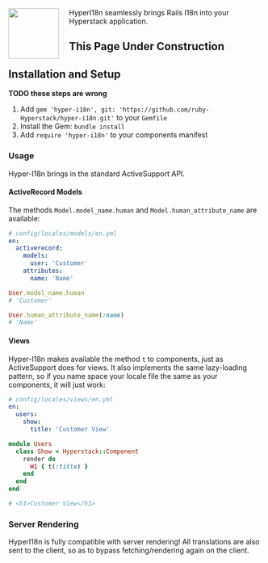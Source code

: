 <img align="left" width="100" height="100" style="margin-right: 20px" src="https://github.com/hyperstack-org/hyperstack/blob/edge/docs/wip.png?raw=true">
HyperI18n seamlessly brings Rails I18n into your Hyperstack application.

## This Page Under Construction

## Installation and Setup

**TODO these steps are wrong**

1. Add `gem 'hyper-i18n', git: 'https://github.com/ruby-Hyperstack/hyper-i18n.git'` to your `Gemfile`
2. Install the Gem: `bundle install`
3. Add `require 'hyper-i18n'` to your components manifest

### Usage

Hyper-I18n brings in the standard ActiveSupport API.

#### ActiveRecord Models

The methods `Model.model_name.human` and `Model.human_attribute_name` are available:

```yaml
# config/locales/models/en.yml
en:
  activerecord:
    models:
      user: 'Customer'
    attributes:
      name: 'Name'
```

```ruby
User.model_name.human
# 'Customer'

User.human_attribute_name(:name)
# 'Name'
```

#### Views

Hyper-I18n makes available the method `t` to components, just as ActiveSupport does for views. It also implements the same lazy-loading pattern, so if you name space your locale file the same as your components, it will just work:

```yaml
# config/locales/views/en.yml
en:
  users:
    show:
      title: 'Customer View'
```

```ruby
module Users
  class Show < Hyperstack::Component
    render do
      H1 { t(:title) }
    end
  end
end

# <h1>Customer View</h1>
```

### Server Rendering

HyperI18n is fully compatible with server rendering! All translations are also sent to the client, so as to bypass fetching/rendering again on the client.

